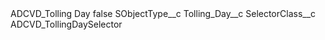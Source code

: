 <?xml version="1.0" encoding="UTF-8"?>
<CustomMetadata xmlns="http://soap.sforce.com/2006/04/metadata" xmlns:xsi="http://www.w3.org/2001/XMLSchema-instance" xmlns:xsd="http://www.w3.org/2001/XMLSchema">
    <label>ADCVD_Tolling Day</label>
    <protected>false</protected>
    <values>
        <field>SObjectType__c</field>
        <value xsi:type="xsd:string">Tolling_Day__c</value>
    </values>
    <values>
        <field>SelectorClass__c</field>
        <value xsi:type="xsd:string">ADCVD_TollingDaySelector</value>
    </values>
</CustomMetadata>
